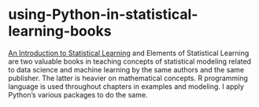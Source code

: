 # using-Python-in-statistical-learning-books
[An Introduction to Statistical Learning](http://faculty.marshall.usc.edu/gareth-james/ISL/) and Elements of Statistical Learning are two valuable books in teaching concepts of statistical modeling related to data science and machine learning by the same authors and the same publisher. The latter is heavier on mathematical concepts. R programming language is used throughout chapters in examples and modeling. I apply Python’s various packages to do the same.
